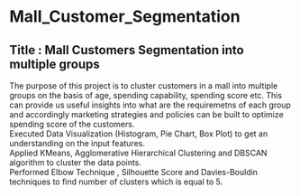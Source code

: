 
# Mall_Customer_Segmentation
## Title : Mall Customers Segmentation into multiple groups 
The purpose of this project is to cluster customers in a mall into multiple groups on the basis of age, spending capability, spending score etc. This can provide us useful insights into what are the requiremetns of each group and accordingly marketing strategies and policies can be built to optimize spending score of the customers. <br />
Executed Data Visualization (Histogram, Pie Chart, Box Plot) to get an understanding on the input features.<br />
Applied KMeans, Agglomerative Hierarchical Clustering and DBSCAN algorithm to cluster the data points.<br />
Performed Elbow Technique , Silhouette Score and Davies-Bouldin techniques to find number of clusters which is equal to 5.
